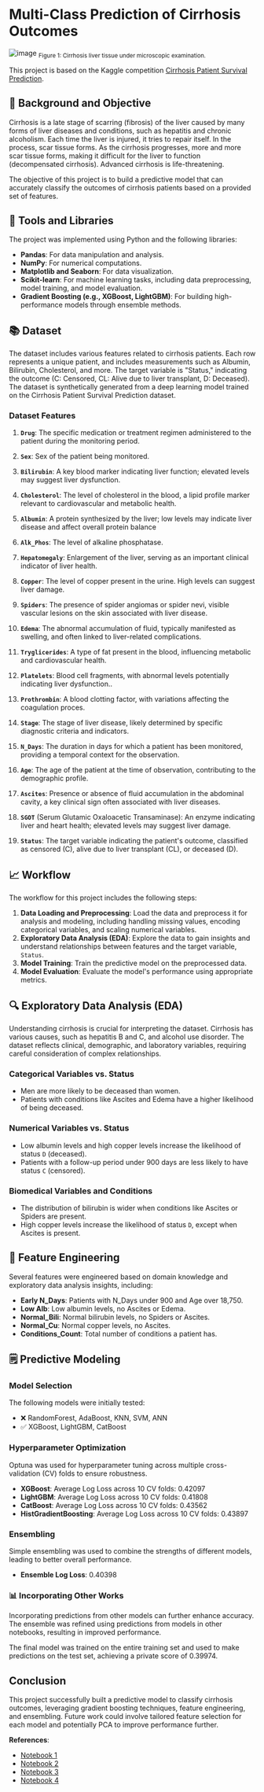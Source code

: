 # Multi-Class Prediction of Cirrhosis Outcomes

![image](https://github.com/user-attachments/assets/d5b9678f-8cd9-4011-9580-edaaf1ec63cd)
<sub>Figure 1: Cirrhosis liver tissue under microscopic examination.</sub>

This project is based on the Kaggle competition [Cirrhosis Patient Survival Prediction](https://www.kaggle.com/competitions/playground-series-s3e26/overview).

## 🎯 Background and Objective

Cirrhosis is a late stage of scarring (fibrosis) of the liver caused by many forms of liver diseases and conditions, such as hepatitis and chronic alcoholism. Each time the liver is injured, it tries to repair itself. In the process, scar tissue forms. As the cirrhosis progresses, more and more scar tissue forms, making it difficult for the liver to function (decompensated cirrhosis). Advanced cirrhosis is life-threatening.

The objective of this project is to build a predictive model that can accurately classify the outcomes of cirrhosis patients based on a provided set of features.

## 🔧 Tools and Libraries

The project was implemented using Python and the following libraries:

- **Pandas**: For data manipulation and analysis.
- **NumPy**: For numerical computations.
- **Matplotlib and Seaborn**: For data visualization.
- **Scikit-learn**: For machine learning tasks, including data preprocessing, model training, and model evaluation.
- **Gradient Boosting (e.g., XGBoost, LightGBM)**: For building high-performance models through ensemble methods.

## 📚 Dataset

The dataset includes various features related to cirrhosis patients. Each row represents a unique patient, and includes measurements such as Albumin, Bilirubin, Cholesterol, and more. The target variable is "Status," indicating the outcome (C: Censored, CL: Alive due to liver transplant, D: Deceased). The dataset is synthetically generated from a deep learning model trained on the Cirrhosis Patient Survival Prediction dataset.

### Dataset Features

1. **`Drug`**: The specific medication or treatment regimen administered to the patient during the monitoring period.

1. **`Sex`**: Sex of the patient being monitored. 

2. **`Bilirubin`**: A key blood marker indicating liver function; elevated levels may suggest liver dysfunction.

3. **`Cholesterol`**: The level of cholesterol in the blood, a lipid profile marker relevant to cardiovascular and metabolic health.

4. **`Albumin`**: A protein synthesized by the liver; low levels may indicate liver disease and affect overall protein balance

1. **`Alk_Phos`**: The level of alkaline phosphatase.

1. **`Hepatomegaly`**:  Enlargement of the liver, serving as an important clinical indicator of liver health.

1. **`Copper`**: The level of copper present in the urine. High levels can suggest liver damage.

2. **`Spiders`**: The presence of spider angiomas or spider nevi, visible vascular lesions on the skin associated with liver disease.

3. **`Edema`**: The abnormal accumulation of fluid, typically manifested as swelling, and often linked to liver-related complications.

4. **`Tryglicerides`**:  A type of fat present in the blood, influencing metabolic and cardiovascular health.

3. **`Platelets`**: Blood cell fragments, with abnormal levels potentially indicating liver dysfunction..

4. **`Prothrombin`**: A blood clotting factor, with variations affecting the coagulation proces.

3. **`Stage`**: The stage of liver disease, likely determined by specific diagnostic criteria and indicators.

3. **`N_Days`**: The duration in days for which a patient has been monitored, providing a temporal context for the observation.

4. **`Age`**: The age of the patient at the time of observation, contributing to the demographic profile.

3. **`Ascites`**:  Presence or absence of fluid accumulation in the abdominal cavity, a key clinical sign often associated with liver diseases.

4. **`SGOT`** (Serum Glutamic Oxaloacetic Transaminase): An enzyme indicating liver and heart health; elevated levels may suggest liver damage.

4. **`Status`**: The target variable indicating the patient's outcome, classified as censored (C), alive due to liver transplant (CL), or deceased (D).

## 📈 Workflow

The workflow for this project includes the following steps:

1. **Data Loading and Preprocessing**: Load the data and preprocess it for analysis and modeling, including handling missing values, encoding categorical variables, and scaling numerical variables.
2. **Exploratory Data Analysis (EDA)**: Explore the data to gain insights and understand relationships between features and the target variable, `Status`.
3. **Model Training**: Train the predictive model on the preprocessed data.
4. **Model Evaluation**: Evaluate the model's performance using appropriate metrics.

## 🔍 Exploratory Data Analysis (EDA) 

Understanding cirrhosis is crucial for interpreting the dataset. Cirrhosis has various causes, such as hepatitis B and C, and alcohol use disorder. The dataset reflects clinical, demographic, and laboratory variables, requiring careful consideration of complex relationships.

### Categorical Variables vs. Status

- Men are more likely to be deceased than women.
- Patients with conditions like Ascites and Edema have a higher likelihood of being deceased.

### Numerical Variables vs. Status

- Low albumin levels and high copper levels increase the likelihood of status `D` (deceased).
- Patients with a follow-up period under 900 days are less likely to have status `C` (censored).

### Biomedical Variables and Conditions

- The distribution of bilirubin is wider when conditions like Ascites or Spiders are present.
- High copper levels increase the likelihood of status `D`, except when Ascites is present.
  
## 🔧 Feature Engineering

Several features were engineered based on domain knowledge and exploratory data analysis insights, including:

- **Early N_Days**: Patients with N_Days under 900 and Age over 18,750.
- **Low Alb**: Low albumin levels, no Ascites or Edema.
- **Normal_Bili**: Normal bilirubin levels, no Spiders or Ascites.
- **Normal_Cu**: Normal copper levels, no Ascites.
- **Conditions_Count**: Total number of conditions a patient has.

## 🗒️ Predictive Modeling

### Model Selection

The following models were initially tested:

- ❌ RandomForest, AdaBoost, KNN, SVM, ANN
- ✅ XGBoost, LightGBM, CatBoost

### Hyperparameter Optimization

Optuna was used for hyperparameter tuning across multiple cross-validation (CV) folds to ensure robustness.

- **XGBoost**: Average Log Loss across 10 CV folds: 0.42097
- **LightGBM**: Average Log Loss across 10 CV folds: 0.41808
- **CatBoost**: Average Log Loss across 10 CV folds: 0.43562
- **HistGradientBoosting**: Average Log Loss across 10 CV folds: 0.43897

### Ensembling

Simple ensembling was used to combine the strengths of different models, leading to better overall performance.

- **Ensemble Log Loss**: 0.40398

### 📊 Incorporating Other Works

Incorporating predictions from other models can further enhance accuracy. The ensemble was refined using predictions from models in other notebooks, resulting in improved performance.

The final model was trained on the entire training set and used to make predictions on the test set, achieving a private score of 0.39974.


## Conclusion

This project successfully built a predictive model to classify cirrhosis outcomes, leveraging gradient boosting techniques, feature engineering, and ensembling. Future work could involve tailored feature selection for each model and potentially PCA to improve performance further.

**References**:
- [Notebook 1](https://www.kaggle.com/code/omega11/medical-analysis-added-18-features-xgb)
- [Notebook 2](https://www.kaggle.com/code/ashishkumarak/ps3e26-liver-cirrhosis-eda-model)
- [Notebook 3](https://www.kaggle.com/code/satyaprakashshukl/multi-class-prediction-of-cirrhosis-outcomes)
- [Notebook 4](https://www.kaggle.com/code/dreygaen/ps3e25-cirrhosis-multi-class-solution)

